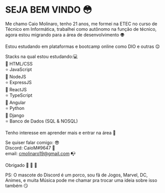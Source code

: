 # SEJA BEM VINDO :flushed:

Me chamo Caio Molinaro, tenho 21 anos, me formei na ETEC no curso de Técnico em Informática, trabalhei como autônomo na função de técnico, agora estou migrando para a área de desenvolvimento :alien:

Estou estudando em plataformas e bootcamp online como DIO e outras :relieved:

Stacks na qual estou estudando::computer:    
:space_invader: HTML/CSS  
:star: JavaScript  
:space_invader: NodeJS  
:star: ExpressJS   
:space_invader: ReactJS  
:star: TypeScript  
:space_invader: Angular  
:star: Python  
:space_invader: Django  
:star: Banco de Dados (SQL & NOSQL)  

Tenho interesse em aprender mais e entrar na área :boy:

Se quiser falar comigo: :sunglasses:  
Discord: CaioM#9647 :pig:  
email: cmolinaro19@gmail.com :mailbox_with_no_mail: 

Obrigado :wave: :facepunch: :walking:



PS: O mascote do Discord é um porco, sou fã de Jogos, Marvel, DC, Animes, e muita Música pode me chamar pra trocar uma ideia sobre isso também :smirk:

